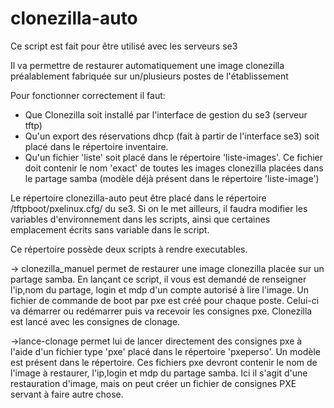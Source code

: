 # clonezilla-auto
Ce script est fait pour être utilisé avec les serveurs se3

Il va permettre de restaurer automatiquement une image clonezilla préalablement fabriquée sur un/plusieurs postes de l'établissement 


Pour fonctionner correctement il faut:
* Que Clonezilla soit installé par l'interface de gestion du se3 (serveur tftp)
* Qu'un export des réservations dhcp (fait à partir de l'interface se3) soit placé dans le répertoire inventaire.
* Qu'un fichier 'liste' soit placé dans le répertoire 'liste-images'. Ce fichier doit contenir le nom 'exact' de toutes les images clonezilla placées dans le partage samba (modèle déjà présent dans le répertoire 'liste-image') 

Le répertoire clonezilla-auto peut être placé dans le répertoire /tftpboot/pxelinux.cfg/ du se3. Si on le met ailleurs, il faudra modifier les variables d'environnement dans les scripts, ainsi que certaines emplacement écrits sans variable dans le script.

Ce répertoire possède deux scripts à rendre executables.

→ clonezilla_manuel permet de restaurer une image clonezilla placée sur un partage samba. 
En lançant ce script, il vous est demandé de renseigner l'ip,nom du partage, login et mdp d'un compte autorisé à lire l'image.
Un fichier de commande de boot par pxe est créé pour chaque poste. Celui-ci va démarrer ou redémarrer puis va recevoir les consignes pxe. Clonezilla est lancé avec les consignes de clonage.

→lance-clonage permet lui de lancer directement des consignes pxe à l'aide d'un fichier type 'pxe' placé dans le répertoire 'pxeperso'. Un modèle est présent dans le répertoire.
Ces fichiers pxe devront contenir le nom de l'image à restaurer, l'ip,login et mdp du partage samba. 
Ici il s'agit d'une restauration d'image, mais on peut créer un fichier de consignes PXE servant à faire autre chose. 

